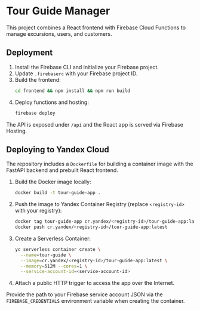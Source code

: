 # Tour Guide Manager

This project combines a React frontend with Firebase Cloud Functions to manage excursions, users, and customers.

## Deployment

1. Install the Firebase CLI and initialize your Firebase project.
2. Update `.firebaserc` with your Firebase project ID.
3. Build the frontend:
   ```bash
   cd frontend && npm install && npm run build
   ```
4. Deploy functions and hosting:
   ```bash
   firebase deploy
   ```

The API is exposed under `/api` and the React app is served via Firebase Hosting.

## Deploying to Yandex Cloud

The repository includes a `Dockerfile` for building a container image with the
FastAPI backend and prebuilt React frontend.

1. Build the Docker image locally:
   ```bash
   docker build -t tour-guide-app .
   ```
2. Push the image to Yandex Container Registry (replace `<registry-id>` with your registry):
   ```bash
   docker tag tour-guide-app cr.yandex/<registry-id>/tour-guide-app:latest
   docker push cr.yandex/<registry-id>/tour-guide-app:latest
   ```
3. Create a Serverless Container:
   ```bash
   yc serverless container create \
     --name=tour-guide \
     --image=cr.yandex/<registry-id>/tour-guide-app:latest \
     --memory=512M --cores=1 \
     --service-account-id=<service-account-id>
   ```
4. Attach a public HTTP trigger to access the app over the Internet.

Provide the path to your Firebase service account JSON via the
`FIREBASE_CREDENTIALS` environment variable when creating the container.
